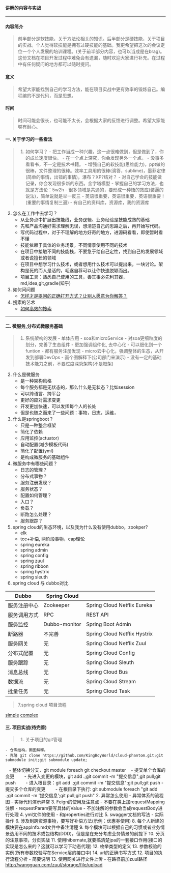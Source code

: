 #### 讲解的内容与实战
***********************

#### 内容简介

> 前半部分是软技能，关于方法论相关的知识。后半部分是硬技能，关于项目的实战。个人觉得软技能是拥有过硬技能的基础。我更希望把这次的会议定位一个个人发展的培训课程。(关于前半部分内容，也可以当成是在brag)。这份文档在项目开发过程中难免会有遗漏，随时欢迎大家进行补充。在过程中有任何疑问的地方都可以随时提问。

#### 意义

> 希望大家能找到自己的学习方法，能在项目实战中更有效率的锻炼自己。编程编的不是代码，而是思想。

#### 时间

> 时间可能会很长，也可能不太长，会根据大家的反馈进行调整。希望大家能够有耐心。


#### 一. 关于学习的一些看法
> 1. 如何学习？
    - 把工作当成一种兴趣，这一点很难做到，但是做到了，你的成长速度很快。
    - 在一个点上深究，你会发现另外一个点。
    - 没事多看看书，不一定是技术书籍。
    - 增强自己的软技能(思维能力)，ppt做的很棒，文件整理的很棒。效率工具用的很棒(滴答，sublime)，墨菲定律(简单的事情，出错的事情)，瀑布？XP?结对？
    - 对自己学会的技能做记录，你会发现很多新的东西。金字塔模型
    - 掌握自己的学习方法，也就是方法论：5w2h
    - 很多领域是共通的，要形成一种悟的效应(装逼的说法)，简单说就是举一反三
    - 英语很重要，英语很重要，英语很重要！(重要的事情复制三遍)
    - 有自己的资料库，资源库，我的资源库
2. 怎么在工作中去学习？
	- 从业务点中扩展出技能线，业务逻辑、业务经验是技能成熟的基础
    - 先和产品沟通好需求理解无误，想清楚自己的思路之后，再开始写代码。
    - 写代码过程中，对于不理解的地方好奇的地方，进源码看看，即使暂时看不懂
	- 技能依赖于具体的业务场景，不同情景使用不同的技术
	- 在项目中接触不同的技能栈，不要急于给自己定性，找到自己的发展领域或者说擅长的领域
    - 在项目中想学习什么技术，或者想用什么技术可以提出来，一块讨论。架构是死的而人是活的，毛遂自荐可以让你快速脱颖而出。
	- 项目工具：熟悉自己使用的工具，善其事必先利其器，md,idea,git,gradle(知乎)
3. 如何问问题
    - [怎样才是提问的正确打开方式？让别人愿意为你解答？](http://note.youdao.com/noteshare?id=651a7583bfa22a99d8ff6c6ce0b7ffb0)
4. 搜索的艺术
    - [如何高效的搜索](http://note.youdao.com/noteshare?id=e2f1f3c7cc7840cf3eb14cadb60e48a2)

*********************
#### 二. 微服务,分布式微服务基础
> 1. 系统架构的发展
	- 单体应用
	- soa和microService
        - 对soa更细粒度的划分，完善了生态组件
        - 更加强调组件化, 去中心化
        - 可以细化到一个funtion
        - 都有服务注册发现
        - micro去中心化，强调整体的生态，从开发到部署DevOps
        - 画个图解释下(公司部门来演示)
    - 没有一定的基础技术能力之前，不要过度深究架构(不是框架)
2. 什么是微服务
	- 是一种架构风格
    - 每个服务都是无状态的，那么什么是无状态？比如session
	- 可以跨语言、跨平台
    - 更好的应对需求变更
	- 开发更加快速，可以发挥每个人的长处
    - 但是也随之而来了一些问题：事物，日志，运维，
3. 什么是springboot？
	- 只是一种整合框架
	- 简化了依赖
	- 应用监控(actuator)
	- 自动配置(减少模板代码)
	- 简化了配置(yml)
    - 是构成微服务的基础组件
4. 微服务中有哪些问题？
    - 日志的管理？
    - 分布式事物？
    - 服务注册发现？
    - 服务状态？
    - 配置如何管理？
    - 入口？
    - 负载？
    - 断路怎么处理？
    - 服务跟踪？
5. spring cloud的生态环境，以及我为什么没有使用dubbo，zookper?
    - elk
    - tcc+补偿, 两阶段事物，cap理论
    - spring eureka
    - spring admin
    - spring config
    - spring zuul
    - spring ribbon
    - spring hystrix
    - spring sleuth
6. spring cloud 与 dubbo对比

|Dubbo|Spring Cloud|| 
|--|--|--|
|服务注册中心| Zookeeper |Spring Cloud Netflix Eureka|
|服务调用方式 |RPC |REST API|
|服务监控 |Dubbo-monitor |Spring Boot Admin|
|断路器| 不完善 |Spring Cloud Netflix Hystrix|
|服务网关| 无 |Spring Cloud Netflix Zuul|
|分布式配置| 无 |Spring Cloud Config|
|服务跟踪| 无 |Spring Cloud Sleuth|
|消息总线| 无 |Spring Cloud Bus|
|数据流 |无 |Spring Cloud Stream|
|批量任务 |无 |Spring Cloud Task|

> 7.spring cloud 项目流程

<a href="img/frame1.jpeg">simple</a>
<a href="img/frame2.jpeg">complex</a>

#### 三. 项目实战(待完善)

> 1. 关于项目的git管理

    - 仓库结构，画图解释。
    - 克隆 git clone https://github.com/KingBoyWorld/cloud-phantom.git;git submodule init;git submodule update;
    - 整体切换分支，git module foreach git checkout master
    - 提交单个仓库的变更
        - 先进入变更的模块，git add .;git commit -m "提交信息";git pull;git push
        - 进入根目录：git add .;git commit -m "提交信息";git pull;git push
    - 提交多个仓库的变更
        - 在根目录下执行: git submodule foreach "git add .;git commit -m '提交信息';git pull;git push"
2. 异常怎么使用
    - 异常体系的流程图
    - 实际代码演示异常
3. Feign的使用及注意点
    - 不要在类上加requestMapping注解
    - requestParam要写具体的Value
    - 不加注解的参数会当成requestBody进行处理
4. yml文件的使用
    - 和properties进行对比
5. swagger文档的写法
    - 实际操作
6. 涉及到跨资源事物，要写好补偿方法(示例：优惠券使用)
8. 每个人新建的模块要在appInfo.md文件中备注清楚
9. 每个模块可以根据自己的习惯或者业务情景选用不同的技术或包结构(DDD)，但是是在充分考虑业务情景的前提下
10. 分页的注意事项，分页实战
11. 使用hibernate,就要搞清楚jpa的一套接口作用(接口的实现是怎么来的？这就可以学习下动态代理)
12. 枚举类型的定义
13. 参数校验的实例(所有参数校验写在Service层的接口中)
14. url的正确书写方式
12. 项目的执行流程分析
    - 简要说明
13. 使用网关进行文件上传
    - 在路径前加zuul路径 http://wangguan.com/zuul/storage/file/upload